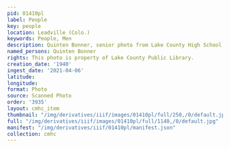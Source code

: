 ```yaml
---
pid: 01410pl
label: People
key: people
location: Leadville (Colo.)
keywords: People, Men
description: Quinten Bonner, senior photo from Lake County High School, class of 1940
named_persons: Quinten Bonner
rights: This photo is property of Lake County Public Library.
creation_date: '1940'
ingest_date: '2021-04-06'
latitude: 
longitude: 
format: Photo
source: Scanned Photo
order: '3935'
layout: cmhc_item
thumbnail: "/img/derivatives/iiif/images/01410pl/full/250,/0/default.jpg"
full: "/img/derivatives/iiif/images/01410pl/full/1140,/0/default.jpg"
manifest: "/img/derivatives/iiif/01410pl/manifest.json"
collection: cmhc
---
```

